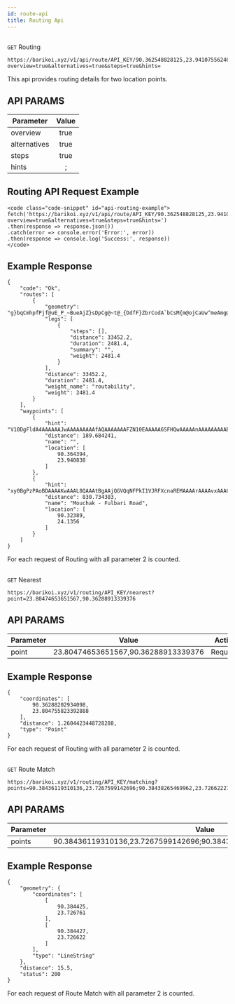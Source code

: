 ```yaml
---
id: route-api
title: Routing Api
---
```

##
```GET``` Routing
```
https://barikoi.xyz/v1/api/route/API_KEY/90.362548828125,23.94107556246209;90.31585693359375,24.134221690669204?overview=true&alternatives=true&steps=true&hints=
```

This api provides routing details for two location points.

## API PARAMS

| Parameter     | Value         |
| ------------- |:-------------:| 
| overview      | true          |
| alternatives  | true          | 
| steps         | true          |
| hints         |    ;          |

## Routing API Request Example

``` Js
<code class="code-snippet" id="api-routing-example">
fetch('https://barikoi.xyz/v1/api/route/API_KEY/90.362548828125,23.94107556246209;90.31585693359375,24.134221690669204?overview=true&alternatives=true&steps=true&hints=')
.then(response => response.json())
.catch(error => console.error('Error:', error))
.then(response => console.log('Success:', response))
</code>
```

## Example Response

```
{
    "code": "Ok",
    "routes": [
        {
            "geometry": "g}bqCmhpfPjf@uE_P_~BueAjZ}sDpCg@~t@_{DdfF}ZbrCodA`bCsM{m@ojCaUw^meAmg@eS_~A_Ok}AbFmXbQoi@mmAuxEfS",
            "legs": [
                {
                    "steps": [],
                    "distance": 33452.2,
                    "duration": 2481.4,
                    "summary": "",
                    "weight": 2481.4
                }
            ],
            "distance": 33452.2,
            "duration": 2481.4,
            "weight_name": "routability",
            "weight": 2481.4
        }
    ],
    "waypoints": [
        {
            "hint": "V10DgFldA4AAAAAAJwAAAAAAAAAfAQAAAAAAAFZN10EAAAAA6SFHQwAAAAAnAAAAAAAAAB8BAACEAAAA6tliBeZObQG10mIF1E9tAQAATwvGEH3j",
            "distance": 189.684241,
            "name": "",
            "location": [
                90.364394,
                23.940838
            ]
        },
        {
            "hint": "xy0BgPzPAoBDAAAAKwAAAL8QAAAtBgAAjQGVQqNFPkI1VJRFXcnaREMAAAArAAAAvxAAAC0GAACEAAAAsjtiBbBHcAFRHGIFTkJwATMAnwrGEH3j",
            "distance": 830.734383,
            "name": "Mouchak - Fulbari Road",
            "location": [
                90.32389,
                24.1356
            ]
        }
    ]
}
```
For each request of Routing with all parameter 2 is counted.

##
```GET``` Nearest
```
https://barikoi.xyz/v1/routing/API_KEY/nearest?point=23.80474653651567,90.36288913339376
```

## API PARAMS

| Parameter     | Value                                   | Action        |
| ------------- |:-------------:                          | ------------- | 
| point         | 23.80474653651567,90.36288913339376     |  Required     |

## Example Response

```
{
    "coordinates": [
        90.36288202934098,
        23.804755823392888
    ],
    "distance": 1.2604423448728288,
    "type": "Point"
}
```
For each request of Routing with all parameter 2 is counted.
##
```GET``` Route Match
```
https://barikoi.xyz/v1/routing/API_KEY/matching?points=90.38436119310136,23.7267599142696;90.38438265469962,23.726622279057658
```

## API PARAMS

| Parameter     | Value                                                                    |Action |
| ------------- |:-------------:                                                           |------ |
| points        | 90.38436119310136,23.7267599142696;90.38438265469962,23.726622279057658 |Required|

## Example Response

```
{
    "geometry": {
        "coordinates": [
            [
                90.384425,
                23.726761
            ],
            [
                90.384427,
                23.726622
            ]
        ],
        "type": "LineString"
    },
    "distance": 15.5,
    "status": 200
}
```
For each request of Route Match with all parameter 2 is counted.